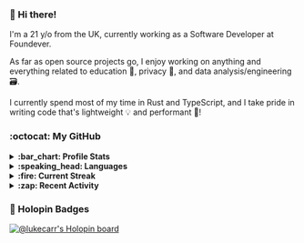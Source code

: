 ### :wave: Hi there!

I'm a 21 y/o from the UK, currently working as a Software Developer at Foundever.

As far as open source projects go, I enjoy working on anything and everything related to education :school:, privacy :eyes:, and data analysis/engineering :card_file_box:.

I currently spend most of my time in Rust and TypeScript, and I take pride in writing code that's lightweight :bulb: and performant :muscle:!

### :octocat: My GitHub

<details>
  <summary><strong>:bar_chart: Profile Stats</strong></summary>
  <br />
  
  ![GitHub Stats](https://gh-stats-jarrl.vercel.app/api?show_icons=true)
</details>

<details>
  <summary><strong>:speaking_head: Languages</strong></summary>
  <br />
  
  ![GitHub Languages](https://gh-stats-jarrl.vercel.app/api/top-langs?layout=compact&hide_title=true&langs_count=10)
</details>

<details>
  <summary><strong>:fire: Current Streak</strong></summary>
  <br />
  
  ![GitHub Streak](https://github-readme-streak-stats.herokuapp.com/?user=lukecarr&include_all_commits=true)
</details>

<details>
  <summary><strong>:zap: Recent Activity</strong></summary>
  <br />
  
  * ⬆️ Pushed 4 commits to lukecarr/bioreactor
* ⬆️ Pushed 1 commit to subtalegames/mimir
* 📦 Released "v2: More options" in subtalegames/rustfmt
* ⬆️ Pushed 1 commit to subtalegames/rustfmt
* ⬆️ Pushed 1 commit to subtalegames/rustfmt

  _Last refreshed at 2023-07-05T08:24:29Z_
</details>


### :pushpin: Holopin Badges

[![@lukecarr's Holopin board](https://holopin.me/lukecarr)](https://holopin.io/@lukecarr)
